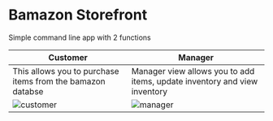 # Bamazon Storefront

Simple command line app with 2 functions

Customer | Manager
------------ | -------------
This allows you to purchase items from the bamazon databse | Manager view allows you to add items, update inventory and view inventory
![customer](https://user-images.githubusercontent.com/43326100/52311018-b7e0af00-2962-11e9-8388-98038f29eba0.JPG) | ![manager](https://user-images.githubusercontent.com/43326100/52311022-c038ea00-2962-11e9-8b08-7827804f0f67.JPG)

